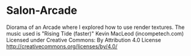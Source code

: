 # Salon-Arcade
Diorama of an Arcade where I explored how to use render textures. The music used is "Rising Tide (faster)" Kevin MacLeod (incompetech.com) Licensed under Creative Commons: By Attribution 4.0 License http://creativecommons.org/licenses/by/4.0/
